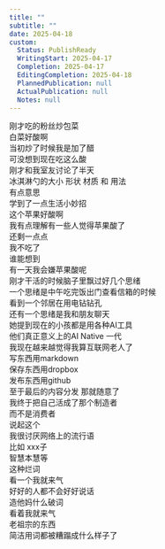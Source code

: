 ```yaml
---
title: ""
subtitle: ""
date: 2025-04-18
custom:
  Status: PublishReady
  WritingStart: 2025-04-17
  Completion: 2025-04-17
  EditingCompletion: 2025-04-18
  PlannedPublication: null
  ActualPublication: null
  Notes: null
---      
```

刚才吃的粉丝炒包菜  
白菜好酸啊  
当初炒了时候我是加了醋  
可没想到现在吃这么酸      
刚才和我室友讨论了半天  
冰淇淋勺的大小 形状 材质 和 用法  
有点意思  
学到了一点生活小妙招      
这个苹果好酸啊  
我有点理解有一些人觉得苹果酸了      
还剩一点点  
我不吃了  
谁能想到  
有一天我会嫌苹果酸呢      
刚才干活的时候脑子里飘过好几个思绪  
一个思绪是中午吃完饭出门查看信箱的时候  
看到一个邻居在用电钻钻孔  
还有一个思绪是我和朋友聊天  
她提到现在的小孩都是用各种AI工具  
他们真正意义上的AI Native 一代  
我现在越来越觉得我算互联网老人了  
写东西用markdown  
保存东西用dropbox  
发布东西用github  
至于最后的内容分发 那就随意了  
我终于把自己活成了那个制造者  
而不是消费者      
说起这个  
我很讨厌网络上的流行语  
比如 xxx子  
智慧本慧等  
这种烂词  
看一个我就来气  
好好的人都不会好好说话  
造他妈什么破词  
看着我就来气  
老祖宗的东西  
简洁用词都被糟蹋成什么样子了      

